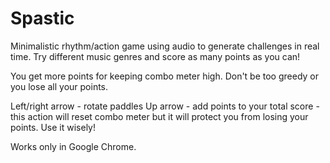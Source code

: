 Spastic
=======

Minimalistic rhythm/action game using audio to generate challenges in real time. Try different music genres and score as many points as you can!

You get more points for keeping combo meter high. Don't be too greedy or you lose all your points.

Left/right arrow - rotate paddles
Up arrow - add points to your total score - this action will reset combo meter but it will protect you from losing your points. Use it wisely!

Works only in Google Chrome.
